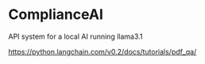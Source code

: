 # ComplianceAI
API system for a local AI running llama3.1

https://python.langchain.com/v0.2/docs/tutorials/pdf_qa/